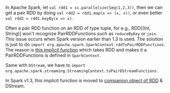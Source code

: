 In Apache Spark, let 
```val rdd1 = sc.parallelize(Seq(1,2,3))```, then we can get a pair RDD by doing ```val rdd2 = rdd1.map(x => (x, x))```, or even better ```val rdd2 = rdd1.keyBy(x => x)```.

Often a pair RDD function on an RDD of type tuple, for e.g., RDD[(Int, String)] won't recognize PairRDDFunctions such as `reduceByKey` or `join`. This issue occurs when Spark version earlier than 1.3 is used. The solution is just to do `import org.apache.spark.SparkContext.rddToPairRDDFunctions`. The reason is [this implicit function](https://github.com/apache/spark/blob/master/core/src/main/scala/org/apache/spark/rdd/RDD.scala#L285) which takes RDD and makes it a PairRDDFunctions is defined in `SparkContext`. 

Same with `DStream`, we have to `import org.apache.spark.streaming.StreamingContext.toPairDStreamFunctions`.

In Spark v1.3, this implicit function is moved to [companion object of RDD](https://github.com/apache/spark/blob/master/core/src/main/scala/org/apache/spark/rdd/RDD.scala#L1544) & DStream.